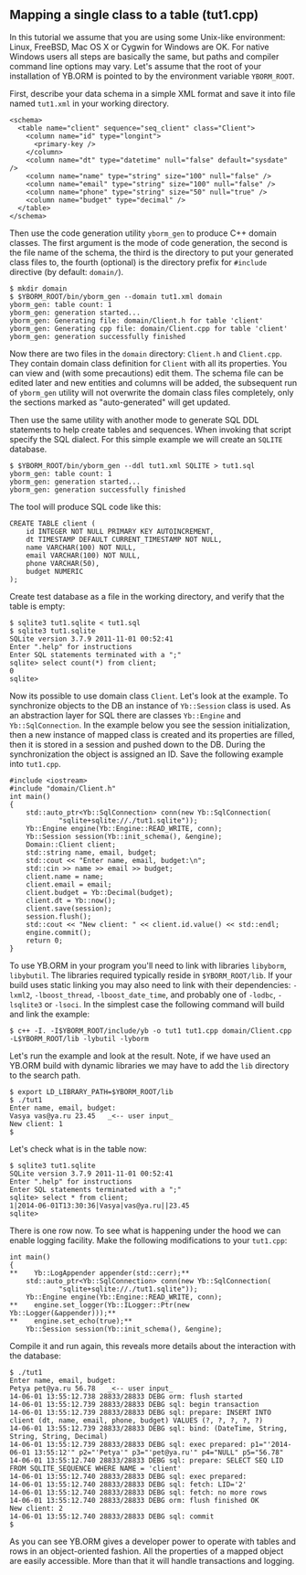 ## Mapping a single class to a table (tut1.cpp) ##

In this tutorial we assume that you are using some Unix-like environment: Linux, FreeBSD, Mac OS X or Cygwin for Windows are OK. For native Windows users all steps are basically the same, but paths and compiler command line options may vary. Let's assume that the root of your installation of YB.ORM is pointed to by the environment variable `YBORM_ROOT`.

First, describe your data schema in a simple XML format and save it into file named `tut1.xml` in your working directory.

```
<schema>
  <table name="client" sequence="seq_client" class="Client">
    <column name="id" type="longint">
      <primary-key />
    </column>
    <column name="dt" type="datetime" null="false" default="sysdate" />
    <column name="name" type="string" size="100" null="false" />
    <column name="email" type="string" size="100" null="false" />
    <column name="phone" type="string" size="50" null="true" />
    <column name="budget" type="decimal" />
  </table>
</schema>
```

Then use the code generation utility `yborm_gen` to produce C++ domain classes. The first argument is the mode of code generation, the second is the file name of the schema, the third is the directory to put your generated class files to, the fourth (optional) is the directory prefix for `#include` directive (by default: `domain/`).

```
$ mkdir domain
$ $YBORM_ROOT/bin/yborm_gen --domain tut1.xml domain
yborm_gen: table count: 1
yborm_gen: generation started...
yborm_gen: Generating file: domain/Client.h for table 'client'
yborm_gen: Generating cpp file: domain/Client.cpp for table 'client'
yborm_gen: generation successfully finished
```

Now there are two files in the `domain` directory: `Client.h` and `Client.cpp`. They contain domain class definition for `Client` with all its properties. You can view and (with some precautions) edit them. The schema file can be edited later and new entities and columns will be added, the subsequent run of `yborm_gen` utility will not overwrite the domain class files completely, only the sections marked as "auto-generated" will get updated.

Then use the same utility with another mode to generate SQL DDL statements to help create tables and sequences. When invoking that script specify the SQL dialect. For this simple example we will create an `SQLITE` database.

```
$ $YBORM_ROOT/bin/yborm_gen --ddl tut1.xml SQLITE > tut1.sql
yborm_gen: table count: 1
yborm_gen: generation started...
yborm_gen: generation successfully finished
```

The tool will produce SQL code like this:

```
CREATE TABLE client (
    id INTEGER NOT NULL PRIMARY KEY AUTOINCREMENT,
    dt TIMESTAMP DEFAULT CURRENT_TIMESTAMP NOT NULL,
    name VARCHAR(100) NOT NULL,
    email VARCHAR(100) NOT NULL,
    phone VARCHAR(50),
    budget NUMERIC
);
```

Create test database as a file in the working directory, and verify that the table is empty:

```
$ sqlite3 tut1.sqlite < tut1.sql
$ sqlite3 tut1.sqlite
SQLite version 3.7.9 2011-11-01 00:52:41
Enter ".help" for instructions
Enter SQL statements terminated with a ";"
sqlite> select count(*) from client;
0
sqlite>
```

Now its possible to use domain class `Client`. Let's look at the example. To synchronize objects to the DB an instance of `Yb::Session` class is used. As an abstraction layer for SQL there are classes `Yb::Engine` and `Yb::SqlConnection`. In the example below you see the session initialization, then a new instance of mapped class is created and its properties are filled, then it is stored in a session and pushed down to the DB. During the synchronization the object is assigned an ID. Save the following example into `tut1.cpp`.

```
#include <iostream>
#include "domain/Client.h"
int main()
{
    std::auto_ptr<Yb::SqlConnection> conn(new Yb::SqlConnection(
            "sqlite+sqlite://./tut1.sqlite"));
    Yb::Engine engine(Yb::Engine::READ_WRITE, conn);
    Yb::Session session(Yb::init_schema(), &engine);
    Domain::Client client;
    std::string name, email, budget;
    std::cout << "Enter name, email, budget:\n";
    std::cin >> name >> email >> budget;
    client.name = name;
    client.email = email;
    client.budget = Yb::Decimal(budget);
    client.dt = Yb::now();
    client.save(session);
    session.flush();
    std::cout << "New client: " << client.id.value() << std::endl;
    engine.commit();
    return 0;
}
```

To use YB.ORM in your program you'll need to link with libraries `libyborm`, `libybutil`. The libraries required typically reside in `$YBORM_ROOT/lib`. If your build uses static linking you may also need to link with their dependencies: `-lxml2`, `-lboost_thread`, `-lboost_date_time`, and probably one of `-lodbc`, `-lsqlite3` or `-lsoci`. In the simplest case the following command will build and link the example:

```
$ c++ -I. -I$YBORM_ROOT/include/yb -o tut1 tut1.cpp domain/Client.cpp -L$YBORM_ROOT/lib -lybutil -lyborm
```

Let's run the example and look at the result. Note, if we have used an YB.ORM build with dynamic libraries we may have to add the `lib` directory to the search path.

```
$ export LD_LIBRARY_PATH=$YBORM_ROOT/lib
$ ./tut1
Enter name, email, budget:
Vasya vas@ya.ru 23.45   _<-- user input_
New client: 1
$
```

Let's check what is in the table now:

```
$ sqlite3 tut1.sqlite
SQLite version 3.7.9 2011-11-01 00:52:41
Enter ".help" for instructions
Enter SQL statements terminated with a ";"
sqlite> select * from client;
1|2014-06-01T13:30:36|Vasya|vas@ya.ru||23.45
sqlite>
```

There is one row now. To see what is happening under the hood we can enable logging facility. Make the following modifications to your `tut1.cpp`:

```
int main()
{
**    Yb::LogAppender appender(std::cerr);**
    std::auto_ptr<Yb::SqlConnection> conn(new Yb::SqlConnection(
            "sqlite+sqlite://./tut1.sqlite"));
    Yb::Engine engine(Yb::Engine::READ_WRITE, conn);
**    engine.set_logger(Yb::ILogger::Ptr(new Yb::Logger(&appender)));**
**    engine.set_echo(true);**
    Yb::Session session(Yb::init_schema(), &engine);
```

Compile it and run again, this reveals more details about the interaction with the database:

```
$ ./tut1
Enter name, email, budget:
Petya pet@ya.ru 56.78   _<-- user input_
14-06-01 13:55:12.738 28833/28833 DEBG orm: flush started
14-06-01 13:55:12.739 28833/28833 DEBG sql: begin transaction
14-06-01 13:55:12.739 28833/28833 DEBG sql: prepare: INSERT INTO client (dt, name, email, phone, budget) VALUES (?, ?, ?, ?, ?)
14-06-01 13:55:12.739 28833/28833 DEBG sql: bind: (DateTime, String, String, String, Decimal)
14-06-01 13:55:12.739 28833/28833 DEBG sql: exec prepared: p1="'2014-06-01 13:55:12'" p2="'Petya'" p3="'pet@ya.ru'" p4="NULL" p5="56.78"
14-06-01 13:55:12.740 28833/28833 DEBG sql: prepare: SELECT SEQ LID FROM SQLITE_SEQUENCE WHERE NAME = 'client'
14-06-01 13:55:12.740 28833/28833 DEBG sql: exec prepared:
14-06-01 13:55:12.740 28833/28833 DEBG sql: fetch: LID='2' 
14-06-01 13:55:12.740 28833/28833 DEBG sql: fetch: no more rows
14-06-01 13:55:12.740 28833/28833 DEBG orm: flush finished OK
New client: 2
14-06-01 13:55:12.740 28833/28833 DEBG sql: commit
$
```

As you can see YB.ORM gives a developer power to operate with tables and rows in an object-oriented fashion. All the properties of a mapped object are easily accessible. More than that it will handle transactions and logging.